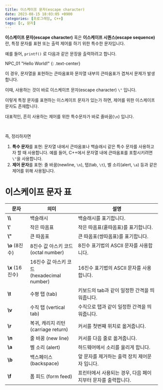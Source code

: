 ```yaml
---
title: 이스케이프 문자(escape character)
date: 2023-08-15 18:03:05 +0900
categories: [프로그래밍, C++]
tags: [c, 문자]
---
```


 <span class="keyword">**이스케이프 문자(escape character)**</span> 혹은 <span class="keyword">**이스케이프 시퀀스(escape sequence)**</span>란, 특정 문자를 표현 또는 출력 제어를 하기 위한 특수한 문자입니다.

예를 들어, `printf()` 로 다음과 같은 문장을 출력하려고 합니다.

 <span class="text-bg-dark rounded p-1">NPC_01 "Hello World!"</span>
 {: .text-center}

이 경우, 문자열을 표현하는 큰따옴표와 문자열 내부의 큰따옴표가 겹쳐서 문제가 발생합니다.

이때, 사용하는 것이 바로 <span class="font_highlight">이스케이프 문자(escape character)</span> `\"` 입니다.

 

이렇게 특정 문자를 표현하는 이스케이프 문자가 있는가 하면, 제어를 위한 이스케이프 문자도 존재합니다.

대표적인, 흔히 사용하는 제어를 위한 특수문자가 바로 줄바꿈(`\n`) 입니다.

 <br>

즉, 정리하자면

1. **특수 문자**를 표현: 문자열 내에서 큰따옴표나 백슬래시 같은 특수 문자를 사용하고자 할 때 사용합니다. 예를 들어, C++에서 문자열 내에 큰따옴표를 포함시키려면 `\"`을 사용합니다.
1. **제어 문자**를 표현: 줄 바꿈(newline, `\n`), 탭(tab, `\t`), 벨 소리(alert, `\a`) 등과 같은 제어를 위해 사용됩니다.
 

# 이스케이프 문자 표

| 문자             | 의미                                       | 설명                                                         |
| ---------------- | ------------------------------------------ | ------------------------------------------------------------ |
| **\\\\**         | 백슬래시                                   | 백슬래시를 표기합니다.                                       |
| **\\'**          | 작은 따옴표                                | 작은 따옴표(홑따옴표)를 표기합니다.                          |
| **\\"**          | 큰 따옴표                                  | 큰 따옴표(쌍따옴표)를 표기합니다.                            |
| **\\o** (8진수)  | 8진수 값 아스키 코드 <br>(octal number)        | 8진수 표기법의 ASCII 문자를 사용합니다.                      |
| **\\x** (16진수) | 16진수 값 아스키 코드 <br>(hexadecimal number) | 16진수 표기법의 ASCII 문자를 사용합니다.                     |
| **\\t**          | 수평 탭 (tab)                              | 키보드의 tab과 같이 일정한 간격을 띄워줍니다.                |
| **\\v**          | 수직 탭 (vertical tab)                     | 수직으로 탭과 같이 일정한 간격을 띄워줍니다.                 |
| **\\r**          | 복귀, 캐리지 리턴<br> (carriage return)        | 커서를 첫번째 위치로 옮겨줍니다.                             |
| **\\n**          | 줄 바꿈 (new line)                         | 커서를 다음 줄로 옮겨줍니다.                                 |
| **\\a**          | 벨 소리 (alert)                            | 하드웨어에서 소리를 울리게 합니다.                           |
| **\\b**          | 백스페이스 (backspace)                     | 앞 문자를 제거하는 출력 장치 제어문자 입니다.                |
| **\\f**          | 폼 피드 (form feed)                        | 프린터에서 사용되는 경우, 다음 페이지부터 문자를 출력합니다. |